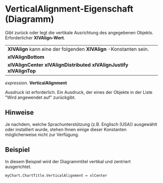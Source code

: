 
# VerticalAlignment-Eigenschaft (Diagramm)

Gibt zurück oder legt die vertikale Ausrichtung des angegebenen Objekts. Erforderlicher  **XlVAlign-Wert**.


||
|:-----|
|**XlVAlign** kann eine der folgenden **XlVAlign** -Konstanten sein.|
|**xlVAlignBottom**|
|**xlVAlignCenter** **xlVAlignDistributed** **xlVAlignJustify** **xlVAlignTop**|

 _expression_. **VerticalAlignment**

 _Ausdruck_ ist erforderlich. Ein Ausdruck, der eines der Objekte in der Liste "Wird angewendet auf" zurückgibt.

## Hinweise

Je nachdem, welche Sprachunterstützung (z.B. Englisch (USA)) ausgewählt oder installiert wurde, stehen Ihnen einige dieser Konstanten möglicherweise nicht zur Verfügung.


## Beispiel

In diesem Beispiel wird der Diagrammtitel vertikal und zentriert ausgerichtet.


```
myChart.ChartTitle.VerticalAlignment = xlCenter
```

